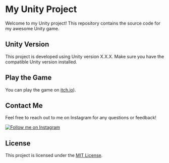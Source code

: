 # My Unity Project

Welcome to my Unity project! This repository contains the source code for my awesome Unity game.

## Unity Version

This project is developed using Unity version X.X.X. Make sure you have the compatible Unity version installed.

## Play the Game

You can play the game on [itch.io](https://thestudiocity.itch.io/)).

## Contact Me

Feel free to reach out to me on Instagram for any questions or feedback!

[![Follow me on Instagram]([https://img.shields.io/badge/Follow%20on%20Instagram-%40your_instagram_handle-orange)](https://www.instagram.com/your_instagram_handle/](https://www.instagram.com/thestudiocityx?utm_source=ig_web_button_share_sheet&igsh=OGQ5ZDc2ODk2ZA==)https://www.instagram.com/thestudiocityx?utm_source=ig_web_button_share_sheet&igsh=OGQ5ZDc2ODk2ZA==)

## License

This project is licensed under the [MIT License](LICENSE).
